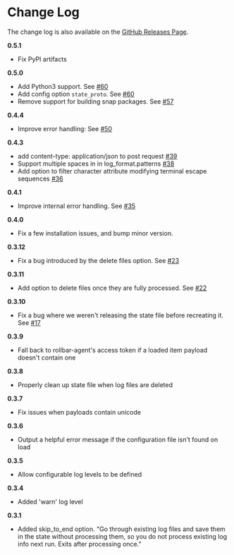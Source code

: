 # Change Log

The change log is also available on the [GitHub Releases Page](https://github.com/rollbar/rollbar-agent/releases).

**0.5.1**
- Fix PyPI artifacts

**0.5.0**
- Add Python3 support. See [#60](https://github.com/rollbar/rollbar-agent/pull/60)
- Add config option `state_proto`. See [#60](https://github.com/rollbar/rollbar-agent/pull/60)
- Remove support for building snap packages. See [#57](https://github.com/rollbar/rollbar-agent/issues/57)

**0.4.4**
- Improve error handling: See [#50](https://github.com/rollbar/rollbar-agent/pull/50)

**0.4.3**
- add content-type: application/json to post request [#39](https://github.com/rollbar/rollbar-agent/pull/39)
- Support multiple spaces in in log_format.patterns [#38](https://github.com/rollbar/rollbar-agent/pull/38)
- Add option to filter character attribute modifying terminal escape sequences [#36](https://github.com/rollbar/rollbar-agent/pull/36)

**0.4.1**
- Improve internal error handling. See [#35](https://github.com/rollbar/rollbar-agent/pull/35)

**0.4.0**
- Fix a few installation issues, and bump minor version.

**0.3.12**
- Fix a bug introduced by the delete files option. See [#23](https://github.com/rollbar/rollbar-agent/pull/23)

**0.3.11**
- Add option to delete files once they are fully processed. See [#22](https://github.com/rollbar/rollbar-agent/pull/22)

**0.3.10**
- Fix a bug where we weren't releasing the state file before recreating it. See [#17](https://github.com/rollbar/rollbar-agent/issues/17)

**0.3.9**
- Fall back to rollbar-agent's access token if a loaded item payload doesn't contain one

**0.3.8**
- Properly clean up state file when log files are deleted

**0.3.7**
- Fix issues when payloads contain unicode

**0.3.6**
- Output a helpful error message if the configuration file isn't found on load

**0.3.5**
- Allow configurable log levels to be defined

**0.3.4**
- Added 'warn' log level

**0.3.1**
- Added skip_to_end option. "Go through existing log files and save them in the state without processing them, so you do not process existing log info next run. Exits after processing once."
